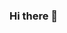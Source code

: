 ### Hi there 👋

<!--
**jayprakash25/jayprakash25** is a ✨ _special_ ✨ repository because its `README.md` (this file) appears on your GitHub profile.

# π§π»βπ» Jay Prakash Narayan Reddy - The Dev π¦Έπ»ββοΈ

## π€ About Me

I'm Jay, a cool developer who's been coding for a couple of years now. It's been a wild ride, and I'm not slowing down anytime soon. Building clones and portfolio projects? Been there, done that. I'm all about writing code that pays off β whether it's stacking that cash π°π° or just having a blast π₯³.

## 🔥 Skills

I don't limit myself to any specific tech stack. At the end of the day, it's all just a tool to bring my ideas to life. I'm a quick learner and always down to try something new. Here are a few things I've been playing around with lately:

- **Languages:** JavaScript, TypeScript, Python, Java
- **Frameworks/Libraries/DB:** React, Node.js, Django, MongoDB, PostgreSQL
- **Tools:** Git

## 💸 Get in Touch

If you've got an idea that could use some  dev energy, hit me up! I'm always down to chat about potential collabs or just swap stories over a 🍻.

- **Email:** [jpnreddy25@gmail.com](mailto:jpnreddy25@gmail.com)
- **Twitter:** [jayprakash300](https://twitter.com/Jayprakash300)
- **Discord:** `jayprakash25`

Let's build something cool together! 🚀


- 🔭 I’m currently working on ...
- 🌱 I’m currently learning ...
- 👯 I’m looking to collaborate on ...
- 🤔 I’m looking for help with ...
- 💬 Ask me about ...
- 📫 How to reach me: ...
- 😄 Pronouns: ...
- ⚡ Fun fact: ...
-->
